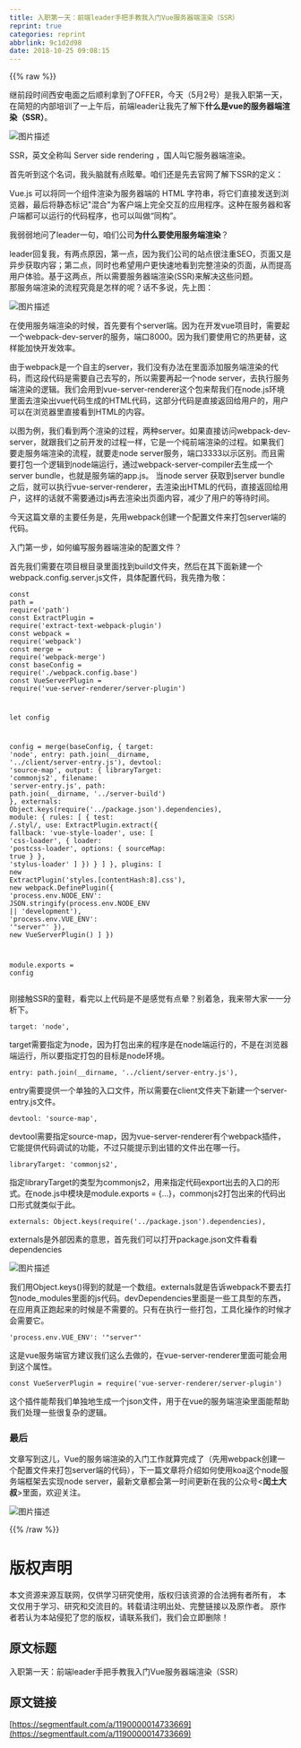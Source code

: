 ```yaml
---
title: 入职第一天：前端leader手把手教我入门Vue服务器端渲染（SSR）
reprint: true
categories: reprint
abbrlink: 9c1d2d98
date: 2018-10-25 09:08:15
---
```


{{% raw %}}
<p>&#x7EE7;&#x524D;&#x6BB5;&#x65F6;&#x95F4;&#x897F;&#x5B89;&#x7535;&#x9762;&#x4E4B;&#x540E;&#x987A;&#x5229;&#x62FF;&#x5230;&#x4E86;OFFER&#xFF0C;&#x4ECA;&#x5929;&#xFF08;5&#x6708;2&#x53F7;&#xFF09;&#x662F;&#x6211;&#x5165;&#x804C;&#x7B2C;&#x4E00;&#x5929;&#xFF0C;&#x5728;&#x7B80;&#x77ED;&#x7684;&#x5185;&#x90E8;&#x57F9;&#x8BAD;&#x4E86;&#x4E00;&#x4E0A;&#x5348;&#x540E;&#xFF0C;&#x524D;&#x7AEF;leader&#x8BA9;&#x6211;&#x5148;&#x4E86;&#x89E3;&#x4E0B;<strong>&#x4EC0;&#x4E48;&#x662F;vue&#x7684;&#x670D;&#x52A1;&#x5668;&#x7AEF;&#x6E32;&#x67D3;&#xFF08;SSR&#xFF09;</strong>&#x3002;</p><p><span class="img-wrap"><img data-src="/img/bVDOf4?w=1946&amp;h=892" src="https://static.alili.tech/img/bVDOf4?w=1946&amp;h=892" alt="&#x56FE;&#x7247;&#x63CF;&#x8FF0;" title="&#x56FE;&#x7247;&#x63CF;&#x8FF0;" style="cursor:pointer;display:inline"></span></p><p>SSR&#xFF0C;&#x82F1;&#x6587;&#x5168;&#x79F0;&#x53EB; Server side rendering &#xFF0C;&#x56FD;&#x4EBA;&#x53EB;&#x5B83;&#x670D;&#x52A1;&#x5668;&#x7AEF;&#x6E32;&#x67D3;&#x3002;</p><p>&#x9996;&#x5148;&#x542C;&#x5230;&#x8FD9;&#x4E2A;&#x540D;&#x8BCD;&#xFF0C;&#x6211;&#x5934;&#x8111;&#x5C31;&#x6709;&#x70B9;&#x7729;&#x6655;&#x3002;&#x54B1;&#x4EEC;&#x8FD8;&#x662F;&#x5148;&#x53BB;&#x5B98;&#x7F51;&#x4E86;&#x89E3;&#x4E0B;SSR&#x7684;&#x5B9A;&#x4E49;&#xFF1A;</p><p>Vue.js &#x53EF;&#x4EE5;&#x5C06;&#x540C;&#x4E00;&#x4E2A;&#x7EC4;&#x4EF6;&#x6E32;&#x67D3;&#x4E3A;&#x670D;&#x52A1;&#x5668;&#x7AEF;&#x7684; HTML &#x5B57;&#x7B26;&#x4E32;&#xFF0C;&#x5C06;&#x5B83;&#x4EEC;&#x76F4;&#x63A5;&#x53D1;&#x9001;&#x5230;&#x6D4F;&#x89C8;&#x5668;&#xFF0C;&#x6700;&#x540E;&#x5C06;&#x9759;&#x6001;&#x6807;&#x8BB0;&quot;&#x6DF7;&#x5408;&quot;&#x4E3A;&#x5BA2;&#x6237;&#x7AEF;&#x4E0A;&#x5B8C;&#x5168;&#x4EA4;&#x4E92;&#x7684;&#x5E94;&#x7528;&#x7A0B;&#x5E8F;&#x3002;&#x8FD9;&#x79CD;&#x5728;&#x670D;&#x52A1;&#x5668;&#x548C;&#x5BA2;&#x6237;&#x7AEF;&#x90FD;&#x53EF;&#x4EE5;&#x8FD0;&#x884C;&#x7684;&#x4EE3;&#x7801;&#x7A0B;&#x5E8F;&#xFF0C;&#x4E5F;&#x53EF;&#x4EE5;&#x53EB;&#x505A;&#x201C;&#x540C;&#x6784;&#x201D;&#x3002;</p><p>&#x6211;&#x5F31;&#x5F31;&#x5730;&#x95EE;&#x4E86;leader&#x4E00;&#x53E5;&#xFF0C;&#x54B1;&#x4EEC;&#x516C;&#x53F8;<strong>&#x4E3A;&#x4EC0;&#x4E48;&#x8981;&#x4F7F;&#x7528;&#x670D;&#x52A1;&#x7AEF;&#x6E32;&#x67D3;</strong>&#xFF1F;</p><p>leader&#x56DE;&#x590D;&#x6211;&#xFF0C;&#x6709;&#x4E24;&#x70B9;&#x539F;&#x56E0;&#xFF0C;&#x7B2C;&#x4E00;&#x70B9;&#xFF0C;&#x56E0;&#x4E3A;&#x6211;&#x4EEC;&#x516C;&#x53F8;&#x7684;&#x7AD9;&#x70B9;&#x5F88;&#x6CE8;&#x91CD;SEO&#xFF0C;&#x9875;&#x9762;&#x53C8;&#x662F;&#x5F02;&#x6B65;&#x83B7;&#x53D6;&#x5185;&#x5BB9;&#xFF1B;&#x7B2C;&#x4E8C;&#x70B9;&#xFF0C;&#x540C;&#x65F6;&#x4E5F;&#x5E0C;&#x671B;&#x7528;&#x6237;&#x66F4;&#x5FEB;&#x901F;&#x5730;&#x770B;&#x5230;&#x5B8C;&#x6574;&#x6E32;&#x67D3;&#x7684;&#x9875;&#x9762;&#xFF0C;&#x4ECE;&#x800C;&#x63D0;&#x9AD8;&#x7528;&#x6237;&#x4F53;&#x9A8C;&#x3002;&#x57FA;&#x4E8E;&#x8FD9;&#x4E24;&#x70B9;&#xFF0C;&#x6240;&#x4EE5;&#x9700;&#x8981;&#x670D;&#x52A1;&#x5668;&#x7AEF;&#x6E32;&#x67D3;(SSR)&#x6765;&#x89E3;&#x51B3;&#x8FD9;&#x4E9B;&#x95EE;&#x9898;&#x3002;<br>&#x90A3;&#x670D;&#x52A1;&#x7AEF;&#x6E32;&#x67D3;&#x7684;&#x6D41;&#x7A0B;&#x7A76;&#x7ADF;&#x662F;&#x600E;&#x6837;&#x7684;&#x5462;&#xFF1F;&#x8BDD;&#x4E0D;&#x591A;&#x8BF4;&#xFF0C;&#x5148;&#x4E0A;&#x56FE;&#xFF1A;</p><p><span class="img-wrap"><img data-src="/img/bV9Y3Y?w=1306&amp;h=756" src="https://static.alili.tech/img/bV9Y3Y?w=1306&amp;h=756" alt="&#x56FE;&#x7247;&#x63CF;&#x8FF0;" title="&#x56FE;&#x7247;&#x63CF;&#x8FF0;" style="cursor:pointer;display:inline"></span></p><p>&#x5728;&#x4F7F;&#x7528;&#x670D;&#x52A1;&#x7AEF;&#x6E32;&#x67D3;&#x7684;&#x65F6;&#x5019;&#xFF0C;&#x9996;&#x5148;&#x8981;&#x6709;&#x4E2A;server&#x7AEF;&#x3002;&#x56E0;&#x4E3A;&#x5728;&#x5F00;&#x53D1;vue&#x9879;&#x76EE;&#x65F6;&#xFF0C;&#x9700;&#x8981;&#x8D77;&#x4E00;&#x4E2A;webpack-dev-server&#x7684;&#x670D;&#x52A1;&#xFF0C;&#x7AEF;&#x53E3;8000&#x3002;&#x56E0;&#x4E3A;&#x6211;&#x4EEC;&#x8981;&#x4F7F;&#x7528;&#x5B83;&#x7684;&#x70ED;&#x66F4;&#x66FF;&#xFF0C;&#x8FD9;&#x6837;&#x80FD;&#x52A0;&#x5FEB;&#x5F00;&#x53D1;&#x6548;&#x7387;&#x3002;</p><p>&#x7531;&#x4E8E;webpack&#x662F;&#x4E00;&#x4E2A;&#x81EA;&#x4E3B;&#x7684;server&#xFF0C;&#x6211;&#x4EEC;&#x6CA1;&#x6709;&#x529E;&#x6CD5;&#x5728;&#x91CC;&#x9762;&#x6DFB;&#x52A0;&#x670D;&#x52A1;&#x7AEF;&#x6E32;&#x67D3;&#x7684;&#x4EE3;&#x7801;&#xFF0C;&#x800C;&#x8FD9;&#x6BB5;&#x4EE3;&#x7801;&#x662F;&#x9700;&#x8981;&#x81EA;&#x5DF1;&#x53BB;&#x5199;&#x7684;&#xFF0C;&#x6240;&#x4EE5;&#x9700;&#x8981;&#x518D;&#x8D77;&#x4E00;&#x4E2A;node server&#xFF0C;&#x53BB;&#x6267;&#x884C;&#x670D;&#x52A1;&#x7AEF;&#x6E32;&#x67D3;&#x7684;&#x903B;&#x8F91;&#x3002;&#x6211;&#x4EEC;&#x4F1A;&#x7528;&#x5230;vue-server-renderer&#x8FD9;&#x4E2A;&#x5305;&#x6765;&#x5E2E;&#x6211;&#x4EEC;&#x5728;node.js&#x73AF;&#x5883;&#x91CC;&#x9762;&#x53BB;&#x6E32;&#x67D3;&#x51FA;vue&#x4EE3;&#x7801;&#x751F;&#x6210;&#x7684;HTML&#x4EE3;&#x7801;&#xFF0C;&#x8FD9;&#x90E8;&#x5206;&#x4EE3;&#x7801;&#x662F;&#x76F4;&#x63A5;&#x8FD4;&#x56DE;&#x7ED9;&#x7528;&#x6237;&#x7684;&#xFF0C;&#x7528;&#x6237;&#x53EF;&#x4EE5;&#x5728;&#x6D4F;&#x89C8;&#x5668;&#x91CC;&#x76F4;&#x63A5;&#x770B;&#x5230;HTML&#x7684;&#x5185;&#x5BB9;&#x3002;</p><p>&#x4EE5;&#x56FE;&#x4E3A;&#x4F8B;&#xFF0C;&#x6211;&#x4EEC;&#x770B;&#x5230;&#x4E24;&#x4E2A;&#x6E32;&#x67D3;&#x7684;&#x8FC7;&#x7A0B;&#xFF0C;&#x4E24;&#x79CD;server&#x3002;&#x5982;&#x679C;&#x76F4;&#x63A5;&#x8BBF;&#x95EE;webpack-dev-server&#xFF0C;&#x5C31;&#x8DDF;&#x6211;&#x4EEC;&#x4E4B;&#x524D;&#x5F00;&#x53D1;&#x7684;&#x8FC7;&#x7A0B;&#x4E00;&#x6837;&#xFF0C;&#x5B83;&#x662F;&#x4E00;&#x4E2A;&#x7EAF;&#x524D;&#x7AEF;&#x6E32;&#x67D3;&#x7684;&#x8FC7;&#x7A0B;&#x3002;&#x5982;&#x679C;&#x6211;&#x4EEC;&#x8981;&#x8D70;&#x670D;&#x52A1;&#x7AEF;&#x6E32;&#x67D3;&#x7684;&#x6D41;&#x7A0B;&#xFF0C;&#x5C31;&#x8981;&#x8D70;node server&#x670D;&#x52A1;&#xFF0C;&#x7AEF;&#x53E3;3333&#x4EE5;&#x793A;&#x533A;&#x522B;&#x3002;&#x800C;&#x4E14;&#x9700;&#x8981;&#x6253;&#x5305;&#x4E00;&#x4E2A;&#x903B;&#x8F91;&#x5230;node&#x7AEF;&#x8FD0;&#x884C;&#xFF0C;&#x901A;&#x8FC7;webpack-server-compiler&#x53BB;&#x751F;&#x6210;&#x4E00;&#x4E2A;server bundle&#xFF0C;&#x4E5F;&#x5C31;&#x662F;&#x670D;&#x52A1;&#x7AEF;&#x7684;app.js&#x3002; &#x5F53;node server &#x83B7;&#x53D6;&#x5230;server bundle&#x4E4B;&#x540E;&#xFF0C;&#x5C31;&#x53EF;&#x4EE5;&#x6267;&#x884C;vue-server-renderer&#xFF0C;&#x53BB;&#x6E32;&#x67D3;&#x51FA;HTML&#x7684;&#x4EE3;&#x7801;&#xFF0C;&#x76F4;&#x63A5;&#x8FD4;&#x56DE;&#x7ED9;&#x7528;&#x6237;&#xFF0C;&#x8FD9;&#x6837;&#x7684;&#x8BDD;&#x5C31;&#x4E0D;&#x9700;&#x8981;&#x901A;&#x8FC7;js&#x518D;&#x53BB;&#x6E32;&#x67D3;&#x51FA;&#x9875;&#x9762;&#x5185;&#x5BB9;&#xFF0C;&#x51CF;&#x5C11;&#x4E86;&#x7528;&#x6237;&#x7684;&#x7B49;&#x5F85;&#x65F6;&#x95F4;&#x3002;</p><p>&#x4ECA;&#x5929;&#x8FD9;&#x7BC7;&#x6587;&#x7AE0;&#x7684;&#x4E3B;&#x8981;&#x4EFB;&#x52A1;&#x662F;&#xFF0C;&#x5148;&#x7528;webpack&#x521B;&#x5EFA;&#x4E00;&#x4E2A;&#x914D;&#x7F6E;&#x6587;&#x4EF6;&#x6765;&#x6253;&#x5305;server&#x7AEF;&#x7684;&#x4EE3;&#x7801;&#x3002;</p><p>&#x5165;&#x95E8;&#x7B2C;&#x4E00;&#x6B65;&#xFF0C;&#x5982;&#x4F55;&#x7F16;&#x5199;&#x670D;&#x52A1;&#x5668;&#x7AEF;&#x6E32;&#x67D3;&#x7684;&#x914D;&#x7F6E;&#x6587;&#x4EF6;&#xFF1F;</p><p>&#x9996;&#x5148;&#x6211;&#x4EEC;&#x9700;&#x8981;&#x5728;&#x9879;&#x76EE;&#x6839;&#x76EE;&#x5F55;&#x91CC;&#x9762;&#x627E;&#x5230;build&#x6587;&#x4EF6;&#x5939;&#xFF0C;&#x7136;&#x540E;&#x5728;&#x5176;&#x4E0B;&#x9762;&#x65B0;&#x5EFA;&#x4E00;&#x4E2A;webpack.config.server.js&#x6587;&#x4EF6;&#xFF0C;&#x5177;&#x4F53;&#x914D;&#x7F6E;&#x4EE3;&#x7801;&#xFF0C;&#x6211;&#x5148;&#x64B8;&#x4E3A;&#x656C;&#xFF1A;</p><div class="widget-codetool" style="display:none"><div class="widget-codetool--inner"><span class="selectCode code-tool" data-toggle="tooltip" data-placement="top" title="" data-original-title="&#x5168;&#x9009;"></span> <span type="button" class="copyCode code-tool" data-toggle="tooltip" data-placement="top" data-clipboard-text="const path = require(&apos;path&apos;)
const ExtractPlugin = require(&apos;extract-text-webpack-plugin&apos;)
const webpack = require(&apos;webpack&apos;)
const merge = require(&apos;webpack-merge&apos;)
const baseConfig = require(&apos;./webpack.config.base&apos;)
const VueServerPlugin = require(&apos;vue-server-renderer/server-plugin&apos;)

let config

config = merge(baseConfig, {
  target: &apos;node&apos;,
  entry: path.join(__dirname, &apos;../client/server-entry.js&apos;),
  devtool: &apos;source-map&apos;,
  output: {
    libraryTarget: &apos;commonjs2&apos;,
    filename: &apos;server-entry.js&apos;,
    path: path.join(__dirname, &apos;../server-build&apos;)
  },
  externals: Object.keys(require(&apos;../package.json&apos;).dependencies),
  module: {
    rules: [
      {
        test: /\.styl/,
        use: ExtractPlugin.extract({
          fallback: &apos;vue-style-loader&apos;,
          use: [
            &apos;css-loader&apos;,
            {
              loader: &apos;postcss-loader&apos;,
              options: {
                sourceMap: true
              }
            },
            &apos;stylus-loader&apos;
          ]
        })
      }
    ]
  },
  plugins: [
    new ExtractPlugin(&apos;styles.[contentHash:8].css&apos;),
    new webpack.DefinePlugin({
      &apos;process.env.NODE_ENV&apos;: JSON.stringify(process.env.NODE_ENV || &apos;development&apos;),
      &apos;process.env.VUE_ENV&apos;: &apos;&quot;server&quot;&apos;
    }),
    new VueServerPlugin()
  ]
})

module.exports = config" title="" data-original-title="&#x590D;&#x5236;"></span> <span type="button" class="saveToNote code-tool" data-toggle="tooltip" data-placement="top" title="" data-original-title="&#x653E;&#x8FDB;&#x7B14;&#x8BB0;"></span></div></div><pre class="hljs typescript"><code><span class="hljs-keyword">const</span> path = <span class="hljs-built_in">require</span>(<span class="hljs-string">&apos;path&apos;</span>)
<span class="hljs-keyword">const</span> ExtractPlugin = <span class="hljs-built_in">require</span>(<span class="hljs-string">&apos;extract-text-webpack-plugin&apos;</span>)
<span class="hljs-keyword">const</span> webpack = <span class="hljs-built_in">require</span>(<span class="hljs-string">&apos;webpack&apos;</span>)
<span class="hljs-keyword">const</span> merge = <span class="hljs-built_in">require</span>(<span class="hljs-string">&apos;webpack-merge&apos;</span>)
<span class="hljs-keyword">const</span> baseConfig = <span class="hljs-built_in">require</span>(<span class="hljs-string">&apos;./webpack.config.base&apos;</span>)
<span class="hljs-keyword">const</span> VueServerPlugin = <span class="hljs-built_in">require</span>(<span class="hljs-string">&apos;vue-server-renderer/server-plugin&apos;</span>)

<span class="hljs-keyword">let</span> config

config = merge(baseConfig, {
  target: <span class="hljs-string">&apos;node&apos;</span>,
  entry: path.join(__dirname, <span class="hljs-string">&apos;../client/server-entry.js&apos;</span>),
  devtool: <span class="hljs-string">&apos;source-map&apos;</span>,
  output: {
    libraryTarget: <span class="hljs-string">&apos;commonjs2&apos;</span>,
    filename: <span class="hljs-string">&apos;server-entry.js&apos;</span>,
    path: path.join(__dirname, <span class="hljs-string">&apos;../server-build&apos;</span>)
  },
  externals: <span class="hljs-built_in">Object</span>.keys(<span class="hljs-built_in">require</span>(<span class="hljs-string">&apos;../package.json&apos;</span>).dependencies),
  <span class="hljs-keyword">module</span>: {
    rules: [
      {
        test: <span class="hljs-regexp">/\.styl/</span>,
        use: ExtractPlugin.extract({
          fallback: <span class="hljs-string">&apos;vue-style-loader&apos;</span>,
          use: [
            <span class="hljs-string">&apos;css-loader&apos;</span>,
            {
              loader: <span class="hljs-string">&apos;postcss-loader&apos;</span>,
              options: {
                sourceMap: <span class="hljs-literal">true</span>
              }
            },
            <span class="hljs-string">&apos;stylus-loader&apos;</span>
          ]
        })
      }
    ]
  },
  plugins: [
    <span class="hljs-keyword">new</span> ExtractPlugin(<span class="hljs-string">&apos;styles.[contentHash:8].css&apos;</span>),
    <span class="hljs-keyword">new</span> webpack.DefinePlugin({
      <span class="hljs-string">&apos;process.env.NODE_ENV&apos;</span>: <span class="hljs-built_in">JSON</span>.stringify(process.env.NODE_ENV || <span class="hljs-string">&apos;development&apos;</span>),
      <span class="hljs-string">&apos;process.env.VUE_ENV&apos;</span>: <span class="hljs-string">&apos;&quot;server&quot;&apos;</span>
    }),
    <span class="hljs-keyword">new</span> VueServerPlugin()
  ]
})

<span class="hljs-built_in">module</span>.exports = config</code></pre><p>&#x521A;&#x63A5;&#x89E6;SSR&#x7684;&#x7AE5;&#x978B;&#xFF0C;&#x770B;&#x5B8C;&#x4EE5;&#x4E0A;&#x4EE3;&#x7801;&#x662F;&#x4E0D;&#x662F;&#x611F;&#x89C9;&#x6709;&#x70B9;&#x6655;&#xFF1F;&#x522B;&#x7740;&#x6025;&#xFF0C;&#x6211;&#x6765;&#x5E26;&#x5927;&#x5BB6;&#x4E00;&#x4E00;&#x5206;&#x6790;&#x4E0B;&#x3002;</p><div class="widget-codetool" style="display:none"><div class="widget-codetool--inner"><span class="selectCode code-tool" data-toggle="tooltip" data-placement="top" title="" data-original-title="&#x5168;&#x9009;"></span> <span type="button" class="copyCode code-tool" data-toggle="tooltip" data-placement="top" data-clipboard-text="target: &apos;node&apos;," title="" data-original-title="&#x590D;&#x5236;"></span> <span type="button" class="saveToNote code-tool" data-toggle="tooltip" data-placement="top" title="" data-original-title="&#x653E;&#x8FDB;&#x7B14;&#x8BB0;"></span></div></div><pre class="hljs crmsh"><code style="word-break:break-word;white-space:initial">target: &apos;<span class="hljs-keyword">node</span><span class="hljs-title">&apos;,</span></code></pre><p>target&#x9700;&#x8981;&#x6307;&#x5B9A;&#x4E3A;node&#xFF0C;&#x56E0;&#x4E3A;&#x6253;&#x5305;&#x51FA;&#x6765;&#x7684;&#x7A0B;&#x5E8F;&#x662F;&#x5728;node&#x7AEF;&#x8FD0;&#x884C;&#x7684;&#xFF0C;&#x4E0D;&#x662F;&#x5728;&#x6D4F;&#x89C8;&#x5668;&#x7AEF;&#x8FD0;&#x884C;&#xFF0C;&#x6240;&#x4EE5;&#x8981;&#x6307;&#x5B9A;&#x6253;&#x5305;&#x7684;&#x76EE;&#x6807;&#x662F;node&#x73AF;&#x5883;&#x3002;</p><div class="widget-codetool" style="display:none"><div class="widget-codetool--inner"><span class="selectCode code-tool" data-toggle="tooltip" data-placement="top" title="" data-original-title="&#x5168;&#x9009;"></span> <span type="button" class="copyCode code-tool" data-toggle="tooltip" data-placement="top" data-clipboard-text="entry: path.join(__dirname, &apos;../client/server-entry.js&apos;)," title="" data-original-title="&#x590D;&#x5236;"></span> <span type="button" class="saveToNote code-tool" data-toggle="tooltip" data-placement="top" title="" data-original-title="&#x653E;&#x8FDB;&#x7B14;&#x8BB0;"></span></div></div><pre class="hljs sqf"><code style="word-break:break-word;white-space:initial">entry: path.<span class="hljs-built_in">join</span>(<span class="hljs-variable">__dirname</span>, <span class="hljs-string">&apos;../client/server-entry.js&apos;</span>),</code></pre><p>entry&#x9700;&#x8981;&#x63D0;&#x4F9B;&#x4E00;&#x4E2A;&#x5355;&#x72EC;&#x7684;&#x5165;&#x53E3;&#x6587;&#x4EF6;&#xFF0C;&#x6240;&#x4EE5;&#x9700;&#x8981;&#x5728;client&#x6587;&#x4EF6;&#x5939;&#x4E0B;&#x65B0;&#x5EFA;&#x4E00;&#x4E2A;server-entry.js&#x6587;&#x4EF6;&#x3002;</p><div class="widget-codetool" style="display:none"><div class="widget-codetool--inner"><span class="selectCode code-tool" data-toggle="tooltip" data-placement="top" title="" data-original-title="&#x5168;&#x9009;"></span> <span type="button" class="copyCode code-tool" data-toggle="tooltip" data-placement="top" data-clipboard-text="devtool: &apos;source-map&apos;," title="" data-original-title="&#x590D;&#x5236;"></span> <span type="button" class="saveToNote code-tool" data-toggle="tooltip" data-placement="top" title="" data-original-title="&#x653E;&#x8FDB;&#x7B14;&#x8BB0;"></span></div></div><pre class="hljs groovy"><code style="word-break:break-word;white-space:initial"><span class="hljs-string">devtool:</span> <span class="hljs-string">&apos;source-map&apos;</span>,</code></pre><p>devtool&#x9700;&#x8981;&#x6307;&#x5B9A;source-map&#xFF0C;&#x56E0;&#x4E3A;vue-server-renderer&#x6709;&#x4E2A;webpack&#x63D2;&#x4EF6;&#xFF0C;&#x5B83;&#x80FD;&#x63D0;&#x4F9B;&#x4EE3;&#x7801;&#x8C03;&#x8BD5;&#x7684;&#x529F;&#x80FD;&#xFF0C;&#x4E0D;&#x8FC7;&#x53EA;&#x80FD;&#x63D0;&#x793A;&#x5230;&#x51FA;&#x9519;&#x7684;&#x6587;&#x4EF6;&#x51FA;&#x5728;&#x54EA;&#x4E00;&#x884C;&#x3002;</p><div class="widget-codetool" style="display:none"><div class="widget-codetool--inner"><span class="selectCode code-tool" data-toggle="tooltip" data-placement="top" title="" data-original-title="&#x5168;&#x9009;"></span> <span type="button" class="copyCode code-tool" data-toggle="tooltip" data-placement="top" data-clipboard-text="libraryTarget: &apos;commonjs2&apos;," title="" data-original-title="&#x590D;&#x5236;"></span> <span type="button" class="saveToNote code-tool" data-toggle="tooltip" data-placement="top" title="" data-original-title="&#x653E;&#x8FDB;&#x7B14;&#x8BB0;"></span></div></div><pre class="hljs groovy"><code style="word-break:break-word;white-space:initial"><span class="hljs-string">libraryTarget:</span> <span class="hljs-string">&apos;commonjs2&apos;</span>,</code></pre><p>&#x6307;&#x5B9A;libraryTarget&#x7684;&#x7C7B;&#x578B;&#x4E3A;commonjs2&#xFF0C;&#x7528;&#x6765;&#x6307;&#x5B9A;&#x4EE3;&#x7801;export&#x51FA;&#x53BB;&#x7684;&#x5165;&#x53E3;&#x7684;&#x5F62;&#x5F0F;&#x3002;&#x5728;node.js&#x4E2D;&#x6A21;&#x5757;&#x662F;module.exports = {...}&#xFF0C;commonjs2&#x6253;&#x5305;&#x51FA;&#x6765;&#x7684;&#x4EE3;&#x7801;&#x51FA;&#x53E3;&#x5F62;&#x5F0F;&#x5C31;&#x7C7B;&#x4F3C;&#x4E8E;&#x6B64;&#x3002;</p><div class="widget-codetool" style="display:none"><div class="widget-codetool--inner"><span class="selectCode code-tool" data-toggle="tooltip" data-placement="top" title="" data-original-title="&#x5168;&#x9009;"></span> <span type="button" class="copyCode code-tool" data-toggle="tooltip" data-placement="top" data-clipboard-text="externals: Object.keys(require(&apos;../package.json&apos;).dependencies)," title="" data-original-title="&#x590D;&#x5236;"></span> <span type="button" class="saveToNote code-tool" data-toggle="tooltip" data-placement="top" title="" data-original-title="&#x653E;&#x8FDB;&#x7B14;&#x8BB0;"></span></div></div><pre class="hljs aspectj"><code style="word-break:break-word;white-space:initial">externals: Object.keys(require(&apos;../<span class="hljs-keyword">package</span>.json&apos;).dependencies),</code></pre><p>externals&#x662F;&#x5916;&#x90E8;&#x56E0;&#x7D20;&#x7684;&#x610F;&#x601D;&#xFF0C;&#x9996;&#x5148;&#x6211;&#x4EEC;&#x53EF;&#x4EE5;&#x6253;&#x5F00;package.json&#x6587;&#x4EF6;&#x770B;&#x770B;dependencies</p><p><span class="img-wrap"><img data-src="/img/bV9Y3W?w=1326&amp;h=788" src="https://static.alili.tech/img/bV9Y3W?w=1326&amp;h=788" alt="&#x56FE;&#x7247;&#x63CF;&#x8FF0;" title="&#x56FE;&#x7247;&#x63CF;&#x8FF0;" style="cursor:pointer;display:inline"></span></p><p>&#x6211;&#x4EEC;&#x7528;Object.keys()&#x5F97;&#x5230;&#x7684;&#x5C31;&#x662F;&#x4E00;&#x4E2A;&#x6570;&#x7EC4;&#x3002;externals&#x5C31;&#x662F;&#x544A;&#x8BC9;webpack&#x4E0D;&#x8981;&#x53BB;&#x6253;&#x5305;node_modules&#x91CC;&#x9762;&#x7684;js&#x4EE3;&#x7801;&#x3002;devDependencies&#x91CC;&#x9762;&#x662F;&#x4E00;&#x4E9B;&#x5DE5;&#x5177;&#x578B;&#x7684;&#x4E1C;&#x897F;&#xFF0C;&#x5728;&#x5E94;&#x7528;&#x771F;&#x6B63;&#x8DD1;&#x8D77;&#x6765;&#x7684;&#x65F6;&#x5019;&#x662F;&#x4E0D;&#x9700;&#x8981;&#x7684;&#x3002;&#x53EA;&#x6709;&#x5728;&#x6267;&#x884C;&#x4E00;&#x4E9B;&#x6253;&#x5305;&#xFF0C;&#x5DE5;&#x5177;&#x5316;&#x64CD;&#x4F5C;&#x7684;&#x65F6;&#x5019;&#x624D;&#x4F1A;&#x9700;&#x8981;&#x5B83;&#x3002;</p><div class="widget-codetool" style="display:none"><div class="widget-codetool--inner"><span class="selectCode code-tool" data-toggle="tooltip" data-placement="top" title="" data-original-title="&#x5168;&#x9009;"></span> <span type="button" class="copyCode code-tool" data-toggle="tooltip" data-placement="top" data-clipboard-text="&apos;process.env.VUE_ENV&apos;: &apos;&quot;server&quot;&apos;" title="" data-original-title="&#x590D;&#x5236;"></span> <span type="button" class="saveToNote code-tool" data-toggle="tooltip" data-placement="top" title="" data-original-title="&#x653E;&#x8FDB;&#x7B14;&#x8BB0;"></span></div></div><pre class="hljs scheme"><code style="word-break:break-word;white-space:initial"><span class="hljs-symbol">&apos;process.env.VUE_ENV</span><span class="hljs-symbol">&apos;:</span> &apos;<span class="hljs-string">&quot;server&quot;</span>&apos;</code></pre><p>&#x8FD9;&#x662F;vue&#x670D;&#x52A1;&#x7AEF;&#x5B98;&#x65B9;&#x5EFA;&#x8BAE;&#x6211;&#x4EEC;&#x8FD9;&#x4E48;&#x53BB;&#x505A;&#x7684;&#xFF0C;&#x5728;vue-server-renderer&#x91CC;&#x9762;&#x53EF;&#x80FD;&#x4F1A;&#x7528;&#x5230;&#x8FD9;&#x4E2A;&#x5C5E;&#x6027;&#x3002;</p><div class="widget-codetool" style="display:none"><div class="widget-codetool--inner"><span class="selectCode code-tool" data-toggle="tooltip" data-placement="top" title="" data-original-title="&#x5168;&#x9009;"></span> <span type="button" class="copyCode code-tool" data-toggle="tooltip" data-placement="top" data-clipboard-text="const VueServerPlugin = require(&apos;vue-server-renderer/server-plugin&apos;)" title="" data-original-title="&#x590D;&#x5236;"></span> <span type="button" class="saveToNote code-tool" data-toggle="tooltip" data-placement="top" title="" data-original-title="&#x653E;&#x8FDB;&#x7B14;&#x8BB0;"></span></div></div><pre class="hljs javascript"><code style="word-break:break-word;white-space:initial"><span class="hljs-keyword">const</span> VueServerPlugin = <span class="hljs-built_in">require</span>(<span class="hljs-string">&apos;vue-server-renderer/server-plugin&apos;</span>)</code></pre><p>&#x8FD9;&#x4E2A;&#x63D2;&#x4EF6;&#x80FD;&#x5E2E;&#x6211;&#x4EEC;&#x5355;&#x72EC;&#x5730;&#x751F;&#x6210;&#x4E00;&#x4E2A;json&#x6587;&#x4EF6;&#xFF0C;&#x7528;&#x4E8E;&#x5728;vue&#x7684;&#x670D;&#x52A1;&#x7AEF;&#x6E32;&#x67D3;&#x91CC;&#x9762;&#x80FD;&#x5E2E;&#x52A9;&#x6211;&#x4EEC;&#x5904;&#x7406;&#x4E00;&#x4E9B;&#x5F88;&#x590D;&#x6742;&#x7684;&#x903B;&#x8F91;&#x3002;</p><h3 id="articleHeader0">&#x6700;&#x540E;</h3><p>&#x6587;&#x7AE0;&#x5199;&#x5230;&#x8FD9;&#x513F;&#xFF0C;Vue&#x7684;&#x670D;&#x52A1;&#x7AEF;&#x6E32;&#x67D3;&#x7684;&#x5165;&#x95E8;&#x5DE5;&#x4F5C;&#x5C31;&#x7B97;&#x5B8C;&#x6210;&#x4E86;&#xFF08;&#x5148;&#x7528;webpack&#x521B;&#x5EFA;&#x4E00;&#x4E2A;&#x914D;&#x7F6E;&#x6587;&#x4EF6;&#x6765;&#x6253;&#x5305;server&#x7AEF;&#x7684;&#x4EE3;&#x7801;&#xFF09;&#xFF0C;&#x4E0B;&#x4E00;&#x7BC7;&#x6587;&#x7AE0;&#x5C06;&#x4ECB;&#x7ECD;&#x5982;&#x4F55;&#x4F7F;&#x7528;koa&#x8FD9;&#x4E2A;node&#x670D;&#x52A1;&#x7AEF;&#x6846;&#x67B6;&#x53BB;&#x5B9E;&#x73B0;node server&#xFF0C;&#x6700;&#x65B0;&#x6587;&#x7AE0;&#x90FD;&#x4F1A;&#x7B2C;&#x4E00;&#x65F6;&#x95F4;&#x66F4;&#x65B0;&#x5728;&#x6211;&#x7684;&#x516C;&#x4F17;&#x53F7;&lt;<strong>&#x95F0;&#x571F;&#x5927;&#x53D4;</strong>&gt;&#x91CC;&#x9762;&#xFF0C;&#x6B22;&#x8FCE;&#x5173;&#x6CE8;&#x3002;</p><p><span class="img-wrap"><img data-src="/img/bV9Y3V?w=344&amp;h=344" src="https://static.alili.tech/img/bV9Y3V?w=344&amp;h=344" alt="&#x56FE;&#x7247;&#x63CF;&#x8FF0;" title="&#x56FE;&#x7247;&#x63CF;&#x8FF0;" style="cursor:pointer"></span></p>
{{% /raw %}}

# 版权声明
本文资源来源互联网，仅供学习研究使用，版权归该资源的合法拥有者所有，
本文仅用于学习、研究和交流目的。转载请注明出处、完整链接以及原作者。
原作者若认为本站侵犯了您的版权，请联系我们，我们会立即删除！

## 原文标题
入职第一天：前端leader手把手教我入门Vue服务器端渲染（SSR）

## 原文链接
[https://segmentfault.com/a/1190000014733669](https://segmentfault.com/a/1190000014733669)

